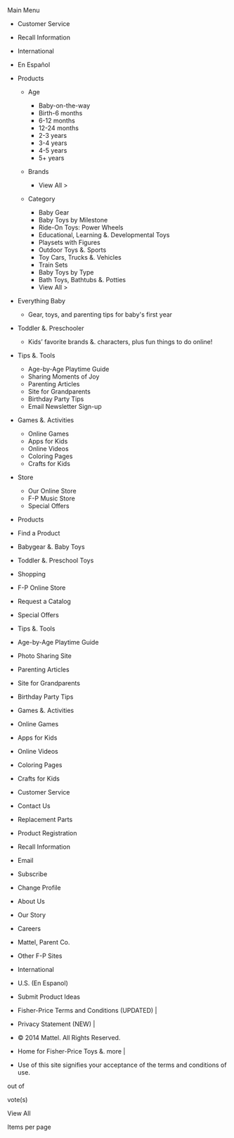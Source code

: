 Main Menu

*   Customer Service
*   Recall Information
*   International
*   En Español

*   Products
    *   Age
        *   Baby-on-the-way
        *   Birth-6 months
        *   6-12 months
        *   12-24 months
        *   2-3 years
        *   3-4 years
        *   4-5 years
        *   5+ years
    *   Brands
        
        *   View All >
    *   Category
        *   Baby Gear
        *   Baby Toys by Milestone
        *   Ride-On Toys: Power Wheels
        *   Educational, Learning &. Developmental Toys
        *   Playsets with Figures
        *   Outdoor Toys &. Sports
        *   Toy Cars, Trucks &. Vehicles
        *   Train Sets
        *   Baby Toys by Type
        *   Bath Toys, Bathtubs &. Potties
        *   View All >

*   Everything Baby
    *   Gear, toys, and parenting tips for baby's first year

*   Toddler &. Preschooler
    *   Kids’ favorite brands &. characters, plus fun things to do online!

*   Tips &. Tools
    *   Age-by-Age Playtime Guide
    *   Sharing Moments of Joy
    *   Parenting Articles
    *   Site for Grandparents
    *   Birthday Party Tips
    *   Email Newsletter Sign-up

*   Games &. Activities
    *   Online Games
    *   Apps for Kids
    *   Online Videos
    *   Coloring Pages
    *   Crafts for Kids

*   Store
    *   Our Online Store
    *   F-P Music Store
    *   Special Offers

*   Products
*   Find a Product
*   Babygear &. Baby Toys
*   Toddler &. Preschool Toys

*   Shopping
*   F-P Online Store
*   Request a Catalog
*   Special Offers

*   Tips &. Tools
*   Age-by-Age Playtime Guide
*   Photo Sharing Site
*   Parenting Articles
*   Site for Grandparents
*   Birthday Party Tips

*   Games &. Activities
*   Online Games
*   Apps for Kids
*   Online Videos
*   Coloring Pages
*   Crafts for Kids

*   Customer Service
*   Contact Us
*   Replacement Parts
*   Product Registration
*   Recall Information

*   Email
*   Subscribe
*   Change Profile

*   About Us
*   Our Story
*   Careers
*   Mattel, Parent Co.

*   Other F-P Sites
*   International
*   U.S. (En Espanol)
*   Submit Product Ideas

*   Fisher-Price Terms and Conditions (UPDATED) |
*   Privacy Statement (NEW) |
*   © 2014 Mattel. All Rights Reserved.

*   Home for Fisher-Price Toys &. more |
*   Use of this site signifies your acceptance of the terms and conditions of use.

out of

vote(s)

View All

Items per page
